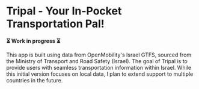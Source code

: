 # Tripal - Your In-Pocket Transportation Pal!

**⏳ Work in progress ⏳**

This app is built using data from OpenMobility's Israel GTFS, sourced from the Ministry of Transport and Road Safety (Israel). The goal of Tripal is to provide users with seamless transportation information within Israel. While this initial version focuses on local data, I plan to extend support to multiple countries in the future.

